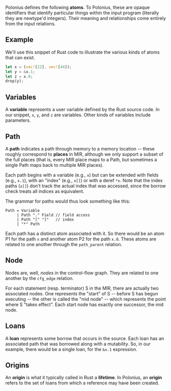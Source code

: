 Polonius defines the following **atoms**. To Polonius, these are
opaque identifiers that identify particular things within the input
program (literally they are newtype'd integers). Their meaning and
relationships come entirely from the input relations.

## Example

We'll use this snippet of Rust code to illustrate the various kinds of
atoms that can exist.

```rust
let x = (vec![22], vec![44]);
let y = &x.1;
let z = x.0;
drop(y);
```

## Variables

A **variable** represents a user variable defined by the Rust source
code. In our snippet, `x`, `y`, and `z` are variables. Other kinds of
variables include parameters.

## Path

A **path** indicates a path through memory to a memory location --
these roughly correspond to **places** in MIR, although we only
support a subset of the full places (that is, every MIR place maps to
a Path, but sometimes a single Path maps back to multiple MIR places).

Each path begins with a variable (e.g., `x`) but can be extended with
fields (e.g., `x.1`), with an "index" (e.g., `x[]`) or with a deref `*x`.
Note that the index paths (`x[]`) don't track the actual index that was
accessed, since the borrow check treats all indices as equivalent.

The grammar for paths would thus look something like this:

```
Path = Variable
     | Path "." Field // field access
     | Path "[" "]"   // index
     | "*" Path
```

Each path has a distinct atom associated with it. So there would be an
atom P1 for the path `x` and another atom P2 for the path `x.0`.
These atoms are related to one another through the `path_parent`
relation.

## Node

Nodes are, well, *nodes* in the control-flow graph. They are related
to one another by the `cfg_edge` relation.

For each statement (resp. terminator) S in the MIR, there are actually
two associated nodes. One represents the "start" of S -- before S has
begun executing -- the other is called the "mid node" -- which
represents the point where S "takes effect". Each start node has
exactly one successor, the mid node.

## Loans

A **loan** represents some borrow that occurs in the source.  Each
loan has an associated path that was borrowed along with a mutability.
So, in our example, there would be a single loan, for the `&x.1`
expression.

## Origins

An **origin** is what it typically called in Rust a **lifetime**. In
Polonius, an **origin** refers to the set of loans from which a
reference may have been created.


